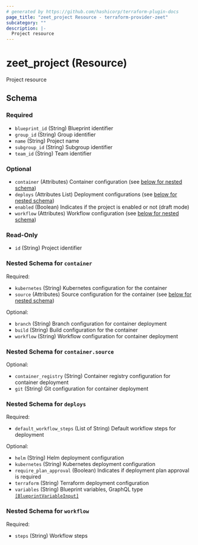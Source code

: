 ```yaml
---
# generated by https://github.com/hashicorp/terraform-plugin-docs
page_title: "zeet_project Resource - terraform-provider-zeet"
subcategory: ""
description: |-
  Project resource
---
```


# zeet_project (Resource)

Project resource



<!-- schema generated by tfplugindocs -->
## Schema

### Required

- `blueprint_id` (String) Blueprint identifier
- `group_id` (String) Group identifier
- `name` (String) Project name
- `subgroup_id` (String) Subgroup identifier
- `team_id` (String) Team identifier

### Optional

- `container` (Attributes) Container configuration (see [below for nested schema](#nestedatt--container))
- `deploys` (Attributes List) Deployment configurations (see [below for nested schema](#nestedatt--deploys))
- `enabled` (Boolean) Indicates if the project is enabled or not (draft mode)
- `workflow` (Attributes) Workflow configuration (see [below for nested schema](#nestedatt--workflow))

### Read-Only

- `id` (String) Project identifier

<a id="nestedatt--container"></a>
### Nested Schema for `container`

Required:

- `kubernetes` (String) Kubernetes configuration for the container
- `source` (Attributes) Source configuration for the container (see [below for nested schema](#nestedatt--container--source))

Optional:

- `branch` (String) Branch configuration for container deployment
- `build` (String) Build configuration for the container
- `workflow` (String) Workflow configuration for container deployment

<a id="nestedatt--container--source"></a>
### Nested Schema for `container.source`

Optional:

- `container_registry` (String) Container registry configuration for container deployment
- `git` (String) Git configuration for container deployment



<a id="nestedatt--deploys"></a>
### Nested Schema for `deploys`

Required:

- `default_workflow_steps` (List of String) Default workflow steps for deployment

Optional:

- `helm` (String) Helm deployment configuration
- `kubernetes` (String) Kubernetes deployment configuration
- `require_plan_approval` (Boolean) Indicates if deployment plan approval is required
- `terraform` (String) Terraform deployment configuration
- `variables` (String) Blueprint variables, GraphQL type [`[BlueprintVariableInput]`](https://docs.zeet.co/graphql/inputs/blueprint-variable-input/)


<a id="nestedatt--workflow"></a>
### Nested Schema for `workflow`

Required:

- `steps` (String) Workflow steps
